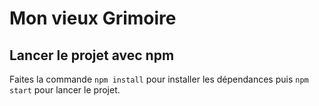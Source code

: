 # Mon vieux Grimoire

## Lancer le projet avec npm

Faites la commande `npm install` pour installer les dépendances puis `npm start` pour lancer le projet.
